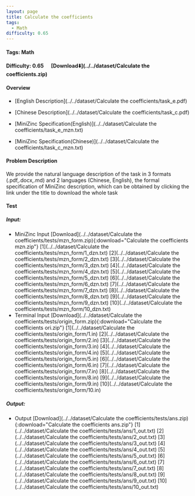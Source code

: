 ```yaml
---
layout: page
title: Calculate the coefficients
tags:
  - Math
difficulty: 0.65
---
```


#### Tags: Math
#### Difficulty: 0.65 &nbsp;&nbsp;&nbsp;&nbsp; [Download⬇️](../../dataset/Calculate the coefficients.zip)
#### Overview
- [English Description](../../dataset/Calculate the coefficients/task_e.pdf)
- [Chinese Description](../../dataset/Calculate the coefficients/task_c.pdf)
- [MiniZinc Specification(English)](../../dataset/Calculate the coefficients/task_e_mzn.txt)

- [MiniZinc Specification(Chinese)](../../dataset/Calculate the coefficients/task_c_mzn.txt)

#### Problem Description
We provide the natural language description of the task in 3 formats (.pdf,.docx,.md) and 2 languages (Chinese, English), the formal specification of MiniZinc description, which can be obtained by clicking the link under the title to download the whole task
#### Test
##### Input:
- MiniZinc Input [Download](../../dataset/Calculate the coefficients/tests/mzn_form.zip){:download="Calculate the coefficients mzn.zip"} [1](../../dataset/Calculate the coefficients/tests/mzn_form/1_dzn.txt) [2](../../dataset/Calculate the coefficients/tests/mzn_form/2_dzn.txt) [3](../../dataset/Calculate the coefficients/tests/mzn_form/3_dzn.txt) [4](../../dataset/Calculate the coefficients/tests/mzn_form/4_dzn.txt) [5](../../dataset/Calculate the coefficients/tests/mzn_form/5_dzn.txt) [6](../../dataset/Calculate the coefficients/tests/mzn_form/6_dzn.txt) [7](../../dataset/Calculate the coefficients/tests/mzn_form/7_dzn.txt) [8](../../dataset/Calculate the coefficients/tests/mzn_form/8_dzn.txt) [9](../../dataset/Calculate the coefficients/tests/mzn_form/9_dzn.txt) [10](../../dataset/Calculate the coefficients/tests/mzn_form/10_dzn.txt) 
- Terminal Input [Download](../../dataset/Calculate the coefficients/tests/origin_form.zip){:download="Calculate the coefficients ori.zip"} [1](../../dataset/Calculate the coefficients/tests/origin_form/1.in) [2](../../dataset/Calculate the coefficients/tests/origin_form/2.in) [3](../../dataset/Calculate the coefficients/tests/origin_form/3.in) [4](../../dataset/Calculate the coefficients/tests/origin_form/4.in) [5](../../dataset/Calculate the coefficients/tests/origin_form/5.in) [6](../../dataset/Calculate the coefficients/tests/origin_form/6.in) [7](../../dataset/Calculate the coefficients/tests/origin_form/7.in) [8](../../dataset/Calculate the coefficients/tests/origin_form/8.in) [9](../../dataset/Calculate the coefficients/tests/origin_form/9.in) [10](../../dataset/Calculate the coefficients/tests/origin_form/10.in) 

##### Output:
- Output [Download](../../dataset/Calculate the coefficients/tests/ans.zip){:download="Calculate the coefficients ans.zip"} [1](../../dataset/Calculate the coefficients/tests/ans/1_out.txt) [2](../../dataset/Calculate the coefficients/tests/ans/2_out.txt) [3](../../dataset/Calculate the coefficients/tests/ans/3_out.txt) [4](../../dataset/Calculate the coefficients/tests/ans/4_out.txt) [5](../../dataset/Calculate the coefficients/tests/ans/5_out.txt) [6](../../dataset/Calculate the coefficients/tests/ans/6_out.txt) [7](../../dataset/Calculate the coefficients/tests/ans/7_out.txt) [8](../../dataset/Calculate the coefficients/tests/ans/8_out.txt) [9](../../dataset/Calculate the coefficients/tests/ans/9_out.txt) [10](../../dataset/Calculate the coefficients/tests/ans/10_out.txt) 

